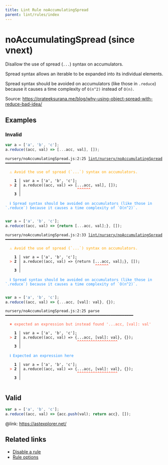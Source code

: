 ```yaml
---
title: Lint Rule noAccumulatingSpread
parent: lint/rules/index
---
```


# noAccumulatingSpread (since vnext)

Disallow the use of spread (`...`) syntax on accumulators.

Spread syntax allows an iterable to be expanded into its individual elements.

Spread syntax should be avoided on accumulators (like those in `.reduce`)
because it causes a time complexity of `O(n^2)` instead of `O(n)`.

Source: https://prateeksurana.me/blog/why-using-object-spread-with-reduce-bad-idea/

## Examples

### Invalid

```jsx
var a = ['a', 'b', 'c'];
a.reduce((acc, val) => [...acc, val], []);
```

<pre class="language-text"><code class="language-text">nursery/noAccumulatingSpread.js:2:25 <a href="https://docs.rome.tools/lint/rules/noAccumulatingSpread">lint/nursery/noAccumulatingSpread</a> ━━━━━━━━━━━━━━━━━━━━━━━━━━━━━

<strong><span style="color: Orange;">  </span></strong><strong><span style="color: Orange;">⚠</span></strong> <span style="color: Orange;">Avoid the use of spread (`...`) syntax on accumulators.</span>
  
    <strong>1 │ </strong>var a = ['a', 'b', 'c'];
<strong><span style="color: Tomato;">  </span></strong><strong><span style="color: Tomato;">&gt;</span></strong> <strong>2 │ </strong>a.reduce((acc, val) =&gt; [...acc, val], []);
   <strong>   │ </strong>                        <strong><span style="color: Tomato;">^</span></strong><strong><span style="color: Tomato;">^</span></strong><strong><span style="color: Tomato;">^</span></strong><strong><span style="color: Tomato;">^</span></strong><strong><span style="color: Tomato;">^</span></strong><strong><span style="color: Tomato;">^</span></strong>
    <strong>3 │ </strong>
  
<strong><span style="color: rgb(38, 148, 255);">  </span></strong><strong><span style="color: rgb(38, 148, 255);">ℹ</span></strong> <span style="color: rgb(38, 148, 255);">Spread syntax should be avoided on accumulators (like those in `.reduce`) because it causes a time complexity of `O(n^2)`.</span>
  
</code></pre>

```jsx
var a = ['a', 'b', 'c'];
a.reduce((acc, val) => {return [...acc, val];}, []);
```

<pre class="language-text"><code class="language-text">nursery/noAccumulatingSpread.js:2:33 <a href="https://docs.rome.tools/lint/rules/noAccumulatingSpread">lint/nursery/noAccumulatingSpread</a> ━━━━━━━━━━━━━━━━━━━━━━━━━━━━━

<strong><span style="color: Orange;">  </span></strong><strong><span style="color: Orange;">⚠</span></strong> <span style="color: Orange;">Avoid the use of spread (`...`) syntax on accumulators.</span>
  
    <strong>1 │ </strong>var a = ['a', 'b', 'c'];
<strong><span style="color: Tomato;">  </span></strong><strong><span style="color: Tomato;">&gt;</span></strong> <strong>2 │ </strong>a.reduce((acc, val) =&gt; {return [...acc, val];}, []);
   <strong>   │ </strong>                                <strong><span style="color: Tomato;">^</span></strong><strong><span style="color: Tomato;">^</span></strong><strong><span style="color: Tomato;">^</span></strong><strong><span style="color: Tomato;">^</span></strong><strong><span style="color: Tomato;">^</span></strong><strong><span style="color: Tomato;">^</span></strong>
    <strong>3 │ </strong>
  
<strong><span style="color: rgb(38, 148, 255);">  </span></strong><strong><span style="color: rgb(38, 148, 255);">ℹ</span></strong> <span style="color: rgb(38, 148, 255);">Spread syntax should be avoided on accumulators (like those in `.reduce`) because it causes a time complexity of `O(n^2)`.</span>
  
</code></pre>

```jsx
var a = ['a', 'b', 'c'];
a.reduce((acc, val) => {...acc, [val]: val}, {});
```

<pre class="language-text"><code class="language-text">nursery/noAccumulatingSpread.js:2:25 parse ━━━━━━━━━━━━━━━━━━━━━━━━━━━━━━━━━━━━━━━━━━━━━━━━━━━━━━━━━

<strong><span style="color: Tomato;">  </span></strong><strong><span style="color: Tomato;">✖</span></strong> <span style="color: Tomato;">expected an expression but instead found '...acc, [val]: val'</span>
  
    <strong>1 │ </strong>var a = ['a', 'b', 'c'];
<strong><span style="color: Tomato;">  </span></strong><strong><span style="color: Tomato;">&gt;</span></strong> <strong>2 │ </strong>a.reduce((acc, val) =&gt; {...acc, [val]: val}, {});
   <strong>   │ </strong>                        <strong><span style="color: Tomato;">^</span></strong><strong><span style="color: Tomato;">^</span></strong><strong><span style="color: Tomato;">^</span></strong><strong><span style="color: Tomato;">^</span></strong><strong><span style="color: Tomato;">^</span></strong><strong><span style="color: Tomato;">^</span></strong><strong><span style="color: Tomato;">^</span></strong><strong><span style="color: Tomato;">^</span></strong><strong><span style="color: Tomato;">^</span></strong><strong><span style="color: Tomato;">^</span></strong><strong><span style="color: Tomato;">^</span></strong><strong><span style="color: Tomato;">^</span></strong><strong><span style="color: Tomato;">^</span></strong><strong><span style="color: Tomato;">^</span></strong><strong><span style="color: Tomato;">^</span></strong><strong><span style="color: Tomato;">^</span></strong><strong><span style="color: Tomato;">^</span></strong><strong><span style="color: Tomato;">^</span></strong>
    <strong>3 │ </strong>
  
<strong><span style="color: rgb(38, 148, 255);">  </span></strong><strong><span style="color: rgb(38, 148, 255);">ℹ</span></strong> <span style="color: rgb(38, 148, 255);">Expected an expression here</span>
  
    <strong>1 │ </strong>var a = ['a', 'b', 'c'];
<strong><span style="color: Tomato;">  </span></strong><strong><span style="color: Tomato;">&gt;</span></strong> <strong>2 │ </strong>a.reduce((acc, val) =&gt; {...acc, [val]: val}, {});
   <strong>   │ </strong>                        <strong><span style="color: Tomato;">^</span></strong><strong><span style="color: Tomato;">^</span></strong><strong><span style="color: Tomato;">^</span></strong><strong><span style="color: Tomato;">^</span></strong><strong><span style="color: Tomato;">^</span></strong><strong><span style="color: Tomato;">^</span></strong><strong><span style="color: Tomato;">^</span></strong><strong><span style="color: Tomato;">^</span></strong><strong><span style="color: Tomato;">^</span></strong><strong><span style="color: Tomato;">^</span></strong><strong><span style="color: Tomato;">^</span></strong><strong><span style="color: Tomato;">^</span></strong><strong><span style="color: Tomato;">^</span></strong><strong><span style="color: Tomato;">^</span></strong><strong><span style="color: Tomato;">^</span></strong><strong><span style="color: Tomato;">^</span></strong><strong><span style="color: Tomato;">^</span></strong><strong><span style="color: Tomato;">^</span></strong>
    <strong>3 │ </strong>
  
</code></pre>

## Valid

```jsx
var a = ['a', 'b', 'c'];
a.reduce((acc, val) => {acc.push(val); return acc}, []);
```

@link: https://astexplorer.net/

## Related links

- [Disable a rule](/linter/#disable-a-lint-rule)
- [Rule options](/linter/#rule-options)
